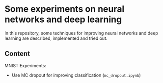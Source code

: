 # Some experiments on neural networks and deep learning

In this repository, some techniques for improving neural networks and deep learning are described, implemented and tried out. 

## Content

MNIST Experiments:

* Use MC dropout for improving classification (`mc_dropout.ipynb`)